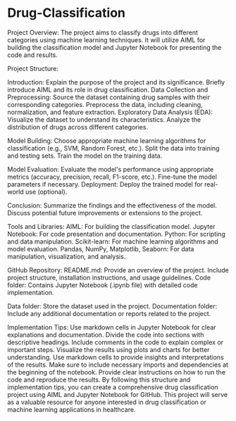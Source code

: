 # Drug-Classification

Project Overview:
The project aims to classify drugs into different categories using machine learning techniques. It will utilize AIML for building the classification model and Jupyter Notebook for presenting the code and results.

Project Structure:

Introduction:
Explain the purpose of the project and its significance.
Briefly introduce AIML and its role in drug classification.
Data Collection and Preprocessing:
Source the dataset containing drug samples with their corresponding categories.
Preprocess the data, including cleaning, normalization, and feature extraction.
Exploratory Data Analysis (EDA):
Visualize the dataset to understand its characteristics.
Analyze the distribution of drugs across different categories.

Model Building:
Choose appropriate machine learning algorithms for classification (e.g., SVM, Random Forest, etc.).
Split the data into training and testing sets.
Train the model on the training data.

Model Evaluation:
Evaluate the model's performance using appropriate metrics (accuracy, precision, recall, F1-score, etc.).
Fine-tune the model parameters if necessary.
Deployment:
Deploy the trained model for real-world use (optional).

Conclusion:
Summarize the findings and the effectiveness of the model.
Discuss potential future improvements or extensions to the project.

Tools and Libraries:
AIML: For building the classification model.
Jupyter Notebook: For code presentation and documentation.
Python: For scripting and data manipulation.
Scikit-learn: For machine learning algorithms and model evaluation.
Pandas, NumPy, Matplotlib, Seaborn: For data manipulation, visualization, and analysis.

GitHub Repository:
README.md:
Provide an overview of the project.
Include project structure, installation instructions, and usage guidelines.
Code folder:
Contains Jupyter Notebook (.ipynb file) with detailed code implementation.

Data folder:
Store the dataset used in the project.
Documentation folder:
Include any additional documentation or reports related to the project.

Implementation Tips:
Use markdown cells in Jupyter Notebook for clear explanations and documentation.
Divide the code into sections with descriptive headings.
Include comments in the code to explain complex or important steps.
Visualize the results using plots and charts for better understanding.
Use markdown cells to provide insights and interpretations of the results.
Make sure to include necessary imports and dependencies at the beginning of the notebook.
Provide clear instructions on how to run the code and reproduce the results.
By following this structure and implementation tips, you can create a comprehensive drug classification project using AIML and Jupyter Notebook for GitHub. This project will serve as a valuable resource for anyone interested in drug classification or machine learning applications in healthcare.






